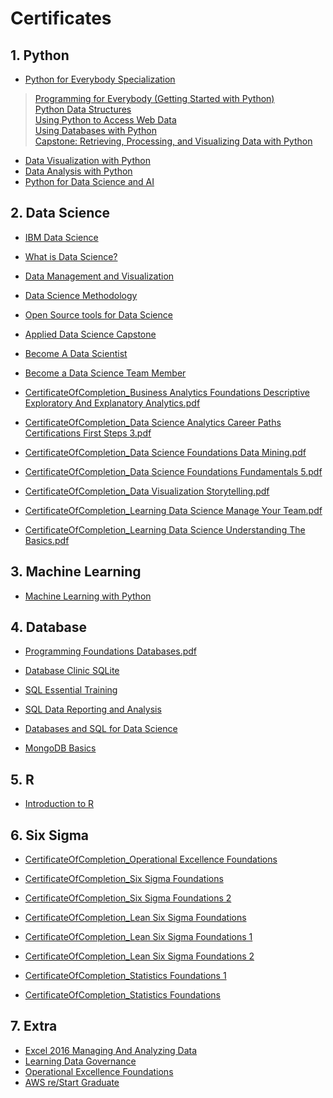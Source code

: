 # Certificates

## 1. Python

-  [Python for Everybody Specialization](https://www.coursera.org/account/accomplishments/specialization/certificate/3XNFRAJP28GX)
> [Programming for Everybody (Getting Started with Python)](https://www.coursera.org/account/accomplishments/certificate/K94ULNGDYESW)    
> [Python Data Structures](https://www.coursera.org/account/accomplishments/certificate/GYGHYD5N26EB)     
> [Using Python to Access Web Data](https://www.coursera.org/account/accomplishments/certificate/DX5673NEPYLU)    
> [Using Databases with Python](https://www.coursera.org/account/accomplishments/certificate/8LUYVHPWNBYS)    
> [Capstone: Retrieving, Processing, and Visualizing Data with Python](https://www.coursera.org/account/accomplishments/certificate/T6BZ67J3RGR5)
    
  
- [Data Visualization with Python](Certificates/Coursera%20DVQZPXFP8L3K.pdf "Coursera DVQZPXFP8L3K.pdf")
- [Data Analysis with Python](Certificates/Coursera%2029N57TXL6CUT.pdf "Coursera 29N57TXL6CUT.pdf")
- [Python for Data Science and AI](Certificates/Coursera%209KFPYKDGL99L.pdf "Coursera 9KFPYKDGL99L.pdf")


## 2. Data Science
- [IBM Data Science](Certificates/Coursera%20F9E3PJMFPPUV.pdf "Coursera F9E3PJMFPPUV.pdf")
- [What is Data Science?](Certificates/Coursera%20U5W4C5LTRBH6.pdf "Coursera U5W4C5LTRBH6.pdf")
- [Data Management and Visualization](Certificates/Coursera%20ETKE44E2T3RU.pdf "Coursera ETKE44E2T3RU.pdf")
- [Data Science Methodology](Certificates/Coursera%20ZS5J6KEHKSGP.pdf "Coursera ZS5J6KEHKSGP.pdf")
- [Open Source tools for Data Science](Certificates/Coursera%203TKTUH7DTSPU.pdf "Coursera 3TKTUH7DTSPU.pdf")
- [Applied Data Science Capstone](Certificates/Coursera%205Q4XAVMT6V7F.pdf "Coursera 5Q4XAVMT6V7F.pdf")

- [Become A Data Scientist](Certificates/CertificateOfCompletion_Become%20A%20Data%20Scientist.pdf "CertificateOfCompletion_Become A Data Scientist.pdf")
- [Become a Data Science Team Member](Certificates/CertificateOfCompletion_Become%20a%20Data%20Science%20Team%20Member___________.pdf "CertificateOfCompletion_Become a Data Science Team Member___________.pdf")
- [CertificateOfCompletion_Business Analytics Foundations Descriptive Exploratory And Explanatory Analytics.pdf](Certificates/CertificateOfCompletion_Business%20Analytics%20Foundations%20Descriptive%20Exploratory%20And%20Explanatory%20Analytics.pdf "CertificateOfCompletion_Business Analytics Foundations Descriptive Exploratory And Explanatory Analytics.pdf")
- [CertificateOfCompletion_Data Science Analytics Career Paths Certifications First Steps 3.pdf](Certificates/CertificateOfCompletion_Data%20Science%20Analytics%20Career%20Paths%20Certifications%20First%20Steps%203.pdf "CertificateOfCompletion_Data Science Analytics Career Paths Certifications First Steps 3.pdf")
- [CertificateOfCompletion_Data Science Foundations Data Mining.pdf](Certificates/CertificateOfCompletion_Data%20Science%20Foundations%20Data%20Mining.pdf "CertificateOfCompletion_Data Science Foundations Data Mining.pdf")
- [CertificateOfCompletion_Data Science Foundations Fundamentals 5.pdf](Certificates/CertificateOfCompletion_Data%20Science%20Foundations%20Fundamentals%205.pdf "CertificateOfCompletion_Data Science Foundations Fundamentals 5.pdf")
- [CertificateOfCompletion_Data Visualization Storytelling.pdf](Certificates/CertificateOfCompletion_Data%20Visualization%20Storytelling.pdf "CertificateOfCompletion_Data Visualization Storytelling.pdf")
- [CertificateOfCompletion_Learning Data Science Manage Your Team.pdf](Certificates/CertificateOfCompletion_Learning%20Data%20Science%20Manage%20Your%20Team.pdf "CertificateOfCompletion_Learning Data Science Manage Your Team.pdf")
- [CertificateOfCompletion_Learning Data Science Understanding The Basics.pdf](Certificates/CertificateOfCompletion_Learning%20Data%20Science%20Understanding%20The%20Basics.pdf "CertificateOfCompletion_Learning Data Science Understanding The Basics.pdf")


## 3. Machine Learning
- [Machine Learning with Python](Certificates/Coursera%20B8VA2NRNKJ43.pdf "Coursera B8VA2NRNKJ43.pdf")

## 4. Database
- [Programming Foundations Databases.pdf](Certificates/CertificateOfCompletion_Programming%20Foundations_%20Databases.pdf "CertificateOfCompletion_Programming Foundations_ Databases.pdf")
- [Database Clinic SQLite](Certificates/CertificateOfCompletion_Database%20Clinic_%20SQLite.pdf "CertificateOfCompletion_Database Clinic_ SQLite.pdf")
- [SQL Essential Training](Certificates/CertificateOfCompletion_SQL%20Essential%20Training.pdf "CertificateOfCompletion_SQL Essential Training.pdf")
- [SQL Data Reporting and Analysis](Certificates/CertificateOfCompletion_SQL_%20Data%20Reporting%20and%20Analysis.pdf "CertificateOfCompletion_SQL_ Data Reporting and Analysis.pdf")
- [Databases and SQL for Data Science](Certificates/Coursera%20XGGTE64D2V24.pdf "Coursera XGGTE64D2V24.pdf")

- [MongoDB Basics](https://university.mongodb.com/course_completion/fe4b3d38-7bca-4c9e-b5ed-b52f84ced40f?utm_source=copy&utm_medium=social&utm_campaign=university_social_sharing)

## 5. R
- [Introduction to R](https://www.datacamp.com/statement-of-accomplishment/course/fda6df2e76e0feff7a769c89c4883999c7aaff6a)
## 6. Six Sigma
- [CertificateOfCompletion_Operational Excellence Foundations](Certificates/CertificateOfCompletion_Operational%20Excellence%20Foundations.pdf "CertificateOfCompletion_Operational Excellence Foundations.pdf")
- [CertificateOfCompletion_Six Sigma Foundations](Certificates/CertificateOfCompletion_Six%20Sigma%20Foundations.pdf "CertificateOfCompletion_Six Sigma Foundations.pdf")
- [CertificateOfCompletion_Six Sigma Foundations 2](Certificates/CertificateOfCompletion_Six%20Sigma%20Foundations%20(1).pdf "CertificateOfCompletion_Six Sigma Foundations (1).pdf")
- [CertificateOfCompletion_Lean Six Sigma Foundations](Certificates/CertificateOfCompletion_Lean%20Six%20Sigma%20Foundations.pdf "CertificateOfCompletion_Lean Six Sigma Foundations.pdf")
- [CertificateOfCompletion_Lean Six Sigma Foundations 1](Certificates/CertificateOfCompletion_Lean%20Six%20Sigma%20Foundations%20(1).pdf "CertificateOfCompletion_Lean Six Sigma Foundations (1).pdf")
- [CertificateOfCompletion_Lean Six Sigma Foundations 2](Certificates/CertificateOfCompletion_Lean%20Six%20Sigma%20Foundations%20(2).pdf "CertificateOfCompletion_Lean Six Sigma Foundations (2).pdf")

- [CertificateOfCompletion_Statistics Foundations 1](Certificates/CertificateOfCompletion_Statistics%20Foundations%201%20(1).pdf "CertificateOfCompletion_Statistics Foundations 1 (1).pdf")
- [CertificateOfCompletion_Statistics Foundations](Certificates/CertificateOfCompletion_Statistics%20Foundations%201.pdf "CertificateOfCompletion_Statistics Foundations 1.pdf")


## 7. Extra
- [Excel 2016 Managing And Analyzing Data](Certificates/CertificateOfCompletion_Excel%202016%20Managing%20And%20Analyzing%20Data.pdf "CertificateOfCompletion_Excel 2016 Managing And Analyzing Data.pdf")
- [Learning Data Governance](Certificates/CertificateOfCompletion_Learning%20Data%20Governance.pdf "CertificateOfCompletion_Learning Data Governance.pdf")
- [Operational Excellence Foundations](Certificates/CertificateOfCompletion_Operational%20Excellence%20Foundations%20(1).pdf "CertificateOfCompletion_Operational Excellence Foundations (1).pdf")
- [AWS re/Start Graduate](https://www.credly.com/badges/95f69c19-2e26-4564-b63d-81c795d22a38)
